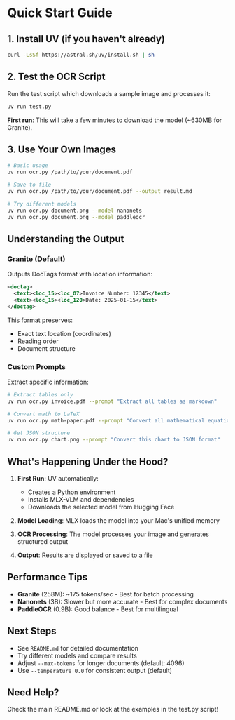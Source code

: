 # Quick Start Guide

## 1. Install UV (if you haven't already)

```bash
curl -LsSf https://astral.sh/uv/install.sh | sh
```

## 2. Test the OCR Script

Run the test script which downloads a sample image and processes it:

```bash
uv run test.py
```

**First run**: This will take a few minutes to download the model (~630MB for Granite).

## 3. Use Your Own Images

```bash
# Basic usage
uv run ocr.py /path/to/your/document.pdf

# Save to file
uv run ocr.py /path/to/your/document.pdf --output result.md

# Try different models
uv run ocr.py document.png --model nanonets
uv run ocr.py document.png --model paddleocr
```

## Understanding the Output

### Granite (Default)
Outputs DocTags format with location information:
```xml
<doctag>
  <text><loc_15><loc_87>Invoice Number: 12345</text>
  <text><loc_15><loc_120>Date: 2025-01-15</text>
</doctag>
```

This format preserves:
- Exact text location (coordinates)
- Reading order
- Document structure

### Custom Prompts

Extract specific information:

```bash
# Extract tables only
uv run ocr.py invoice.pdf --prompt "Extract all tables as markdown"

# Convert math to LaTeX
uv run ocr.py math-paper.pdf --prompt "Convert all mathematical equations to LaTeX"

# Get JSON structure
uv run ocr.py chart.png --prompt "Convert this chart to JSON format"
```

## What's Happening Under the Hood?

1. **First Run**: UV automatically:
   - Creates a Python environment
   - Installs MLX-VLM and dependencies
   - Downloads the selected model from Hugging Face

2. **Model Loading**: MLX loads the model into your Mac's unified memory

3. **OCR Processing**: The model processes your image and generates structured output

4. **Output**: Results are displayed or saved to a file

## Performance Tips

- **Granite** (258M): ~175 tokens/sec - Best for batch processing
- **Nanonets** (3B): Slower but more accurate - Best for complex documents
- **PaddleOCR** (0.9B): Good balance - Best for multilingual

## Next Steps

- See `README.md` for detailed documentation
- Try different models and compare results
- Adjust `--max-tokens` for longer documents (default: 4096)
- Use `--temperature 0.0` for consistent output (default)

## Need Help?

Check the main README.md or look at the examples in the test.py script!

